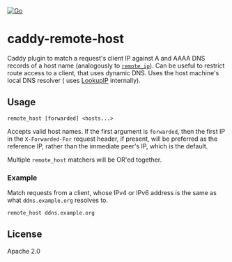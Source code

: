 [![Go](https://github.com/muety/caddy-remote-host/workflows/Go/badge.svg)](https://github.com/muety/caddy-remote-host/actions)

# caddy-remote-host

Caddy plugin to match a request's client IP against A and AAAA DNS records of a host name (analogously
to [`remote_ip`](https://caddyserver.com/docs/caddyfile/matchers#remote-ip)). Can be useful to restrict route access to
a client, that uses dynamic DNS. Uses the host machine's local DNS resolver (
uses [LookupIP](https://pkg.go.dev/net?utm_source=godoc#LookupIP) internally).

## Usage

```
remote_host [forwarded] <hosts...>
```

Accepts valid host names. If the first argument is `forwarded`, then the first IP in the `X-Forwarded-For` request
header, if present, will be preferred as the reference IP, rather than the immediate peer's IP, which is the default.

Multiple `remote_host` matchers will be OR'ed together.

### Example

Match requests from a client, whose IPv4 or IPv6 address is the same as what `ddns.example.org` resolves to.

```
remote_host ddns.example.org
```

## License

Apache 2.0